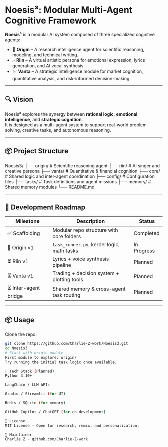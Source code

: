 # Noesis³: Modular Multi-Agent Cognitive Framework

**Noesis³** is a modular AI system composed of three specialized cognitive agents:

- 🧠 **Origin** – A research intelligence agent for scientific reasoning, modeling, and technical writing.
- 🎶 **Riin** – A virtual artistic persona for emotional expression, lyrics generation, and AI vocal synthesis.
- 💹 **Vanta** – A strategic intelligence module for market cognition, quantitative analysis, and risk-informed decision-making.

---

## 🔍 Vision

Noesis³ explores the synergy between **rational logic**, **emotional intelligence**, and **strategic cognition**.  
It is designed as a multi-agent system to support real-world problem solving, creative tasks, and autonomous reasoning.

---

## 📦 Project Structure

Noesis3/
├── origin/ # Scientific reasoning agent
├── riin/ # AI singer and creative persona
├── vanta/ # Quantitative & financial cognition
├── core/ # Shared logic and inter-agent coordination
├── config/ # Configuration files
├── tasks/ # Task definitions and agent missions
├── memory/ # Shared memory modules
└── README.md

---

## 🚀 Development Roadmap

| Milestone             | Description                                      | Status      |
|-----------------------|--------------------------------------------------|-------------|
| ✅ Scaffolding        | Modular repo structure with core folders         | Completed   |
| 🔧 Origin v1          | `task_runner.py`, kernel logic, math tasks       | In Progress |
| ⏳ Riin v1            | Lyrics + voice synthesis pipeline                | Planned     |
| ⏳ Vanta v1           | Trading + decision system + plotting tools       | Planned     |
| ⏳ Inter-agent bridge | Shared memory & cross-agent task routing         | Planned     |

---

## 📦 Usage

Clone the repo:

```bash
git clone https://github.com/Charlie-Z-work/Noesis3.git
cd Noesis3
# Start with origin module
First module to explore: origin/
Try running the initial task logic once available.

🔧 Tech Stack (Planned)
Python 3.10+

LangChain / LLM APIs

Gradio / Streamlit (for UI)

Redis / SQLite (for memory)

GitHub Copilot / ChatGPT (for co-development)

📄 License
MIT License – Open for research, remix, and personalization.

👤 Maintainer
Charlie Z · github.com/Charlie-Z-work

